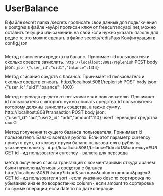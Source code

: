 # UserBalance
В файле secret папка /secrets прописать свои данные для подключения к postgres
в файле keyApi прописан ключ от freecurrencyapi.net, можно оставить текущий или заменить на свой 
Если нужно указать пароль для редис то это можно сделать в файле secrets/redisPass
Конфигурации в config.json
```

```
Метод начисления средств на баланс. Принимает id пользователя и сколько средств зачислить.
```http://localhost:8081/replenish```
POST
body json: ```json {"user_id":"uid1","balance":1314}```

Метод списания средств с баланса. Принимает id пользователя и сколько средств списать.
http://localhost:8081/replenish
POST
body json: {"user_id":"uid1","balance":-1000}

Метод перевода средств от пользователя к пользователю. Принимает id пользователя с которого нужно списать средства, id пользователя которому должны зачислить средства, а также сумму.
http://localhost:8081/transaction
POST
body json: {"user1_id":"ad","user2_id":"add","amount":110}
user1 переводит средства user2

Метод получения текущего баланса пользователя. Принимает id пользователя. Баланс всегда в рублях.
Если этот параметр cureency присутствует, то конвертируем баланс пользователя с рубля на указанную валюту.
http://localhost:8081/balance?id=uid1S&currency=EUR
GET
id - ид пользователя
cureency - валюта для перевода

 метод получения списка транзакций с комментариями откуда и зачем были начислены/списаны средства с баланса
 http://localhost:8081/history?id=ad&sort=asc&column=amount&page=3
 GET
 id - ид пользователя
 sort - если указанно desc то сортировка по убыванию иначе по возрастанию 
 column - если amount то сортировка по сумме операции, если date то по дате операции
